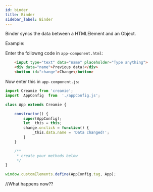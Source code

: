 ```yaml
---
id: binder
title: Binder
sidebar_label: Binder
---
```


Binder syncs the data between a HTMLElement and an Object.

Example:

Enter the followng code in `app-component.html`:

```html
    <input type="text" data="name" placeholder="Type anything">
    <div data="name">Previous data!</div>
    <button id="change">Change</button>
```

Now enter this in `app-component.js`:

```javascript
import Creamie from 'creamie';
import  AppConfig  from  './appConfig.js';

class App extends Creamie {

    constructor() {
        super(AppConfig);
        let _this = this;
        change.onclick = function() {
            _this.data.name = 'Data changed!';
        }
    }

    /**
     * create your methods below
     */
}

window.customElements.define(AppConfig.tag, App);
```

//What happens now??
